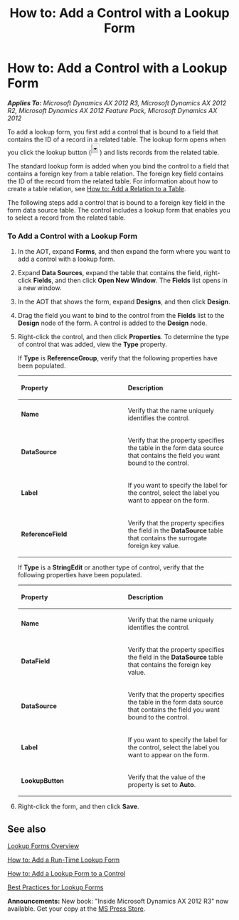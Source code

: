 ﻿---
title: 'How to: Add a Control with a Lookup Form'
TOCTitle: 'How to: Add a Control with a Lookup Form'
ms:assetid: 2e365e4b-842a-44eb-b0fa-6fa4c8c1e0fe
ms:mtpsurl: https://msdn.microsoft.com/en-us/library/Aa592952(v=AX.60)
ms:contentKeyID: 35241958
ms.date: 05/18/2015
mtps_version: v=AX.60
---

# How to: Add a Control with a Lookup Form 


_**Applies To:** Microsoft Dynamics AX 2012 R3, Microsoft Dynamics AX 2012 R2, Microsoft Dynamics AX 2012 Feature Pack, Microsoft Dynamics AX 2012_

To add a lookup form, you first add a control that is bound to a field that contains the ID of a record in a related table. The lookup form opens when you click the lookup button (![Lookup button](images/Aa597861.LOOKUP(en-us,AX.60).gif "Lookup button")) and lists records from the related table.

The standard lookup form is added when you bind the control to a field that contains a foreign key from a table relation. The foreign key field contains the ID of the record from the related table. For information about how to create a table relation, see [How to: Add a Relation to a Table](how-to-add-a-relation-to-a-table.md).

The following steps add a control that is bound to a foreign key field in the form data source table. The control includes a lookup form that enables you to select a record from the related table.

### To Add a Control with a Lookup Form

1.  In the AOT, expand **Forms**, and then expand the form where you want to add a control with a lookup form.

2.  Expand **Data Sources**, expand the table that contains the field, right-click **Fields**, and then click **Open New Window**. The **Fields** list opens in a new window.

3.  In the AOT that shows the form, expand **Designs**, and then click **Design**.

4.  Drag the field you want to bind to the control from the **Fields** list to the **Design** node of the form. A control is added to the **Design** node.

5.  Right-click the control, and then click **Properties**. To determine the type of control that was added, view the **Type** property.
    
    If **Type** is **ReferenceGroup**, verify that the following properties have been populated.
    
    <table>
    <colgroup>
    <col style="width: 50%" />
    <col style="width: 50%" />
    </colgroup>
    <thead>
    <tr class="header">
    <th><p>Property</p></th>
    <th><p>Description</p></th>
    </tr>
    </thead>
    <tbody>
    <tr class="odd">
    <td><p><strong>Name</strong></p></td>
    <td><p>Verify that the name uniquely identifies the control.</p></td>
    </tr>
    <tr class="even">
    <td><p><strong>DataSource</strong></p></td>
    <td><p>Verify that the property specifies the table in the form data source that contains the field you want bound to the control.</p></td>
    </tr>
    <tr class="odd">
    <td><p><strong>Label</strong></p></td>
    <td><p>If you want to specify the label for the control, select the label you want to appear on the form.</p></td>
    </tr>
    <tr class="even">
    <td><p><strong>ReferenceField</strong></p></td>
    <td><p>Verify that the property specifies the field in the <strong>DataSource</strong> table that contains the surrogate foreign key value.</p></td>
    </tr>
    </tbody>
    </table>
    
    If **Type** is a **StringEdit** or another type of control, verify that the following properties have been populated.
    
    <table>
    <colgroup>
    <col style="width: 50%" />
    <col style="width: 50%" />
    </colgroup>
    <thead>
    <tr class="header">
    <th><p>Property</p></th>
    <th><p>Description</p></th>
    </tr>
    </thead>
    <tbody>
    <tr class="odd">
    <td><p><strong>Name</strong></p></td>
    <td><p>Verify that the name uniquely identifies the control.</p></td>
    </tr>
    <tr class="even">
    <td><p><strong>DataField</strong></p></td>
    <td><p>Verify that the property specifies the field in the <strong>DataSource</strong> table that contains the foreign key value.</p></td>
    </tr>
    <tr class="odd">
    <td><p><strong>DataSource</strong></p></td>
    <td><p>Verify that the property specifies the table in the form data source that contains the field you want bound to the control.</p></td>
    </tr>
    <tr class="even">
    <td><p><strong>Label</strong></p></td>
    <td><p>If you want to specify the label for the control, select the label you want to appear on the form.</p></td>
    </tr>
    <tr class="odd">
    <td><p><strong>LookupButton</strong></p></td>
    <td><p>Verify that the value of the property is set to <strong>Auto</strong>.</p></td>
    </tr>
    </tbody>
    </table>


6.  Right-click the form, and then click **Save**.

## See also

[Lookup Forms Overview](lookup-forms-overview.md)

[How to: Add a Run-Time Lookup Form](how-to-add-a-run-time-lookup-form.md)

[How to: Add a Lookup Form to a Control](how-to-add-a-lookup-form-to-a-control.md)

[Best Practices for Lookup Forms](best-practices-for-lookup-forms.md)

  
**Announcements:** New book: "Inside Microsoft Dynamics AX 2012 R3" now available. Get your copy at the [MS Press Store](https://www.microsoftpressstore.com/store/inside-microsoft-dynamics-ax-2012-r3-9780735685109).

